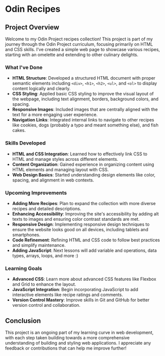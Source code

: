 # Odin Recipes

## Project Overview

Welcome to my Odin Project recipes collection! This project is part of my journey through the Odin Project curriculum, focusing primarily on HTML and CSS skills. I've created a simple web page to showcase various recipes, starting with an omelette and extending to other culinary delights.

### What I've Done

- **HTML Structure**: Developed a structured HTML document with proper semantic elements including `<div>`, `<h1>`, `<h2>`, `<ul>`, and `<ol>` to display content logically and clearly.
- **CSS Styling**: Applied basic CSS styling to improve the visual layout of the webpage, including text alignment, borders, background colors, and spacing.
- **Responsive Images**: Included images that are centrally aligned with the text for a more engaging user experience.
- **Navigation Links**: Integrated internal links to navigate to other recipes like cookies, dogs (probably a typo and meant something else), and fish cakes.

### Skills Developed

- **HTML and CSS Integration**: Learned how to effectively link CSS to HTML and manage styles across different elements.
- **Content Organization**: Gained experience in organizing content using HTML elements and managing layout with CSS.
- **Web Design Basics**: Started understanding design elements like color, spacing, and alignment in web contexts.

### Upcoming Improvements

- **Adding More Recipes**: Plan to expand the collection with more diverse recipes and detailed descriptions.
- **Enhancing Accessibility**: Improving the site's accessibility by adding alt texts to images and ensuring color contrast standards are met.
- **Responsive Design**: Implementing responsive design techniques to ensure the website looks good on all devices, including tablets and smartphones.
- **Code Refinement**: Refining HTML and CSS code to follow best practices and simplify maintenance.
- **Adding JavaScript**: Next lessons will add variable and operations, data types, arrays, loops, and more :)

### Learning Goals

- **Advanced CSS**: Learn more about advanced CSS features like Flexbox and Grid to enhance the layout.
- **JavaScript Integration**: Begin incorporating JavaScript to add interactive elements like recipe ratings and comments.
- **Version Control Mastery**: Improve skills in Git and GitHub for better version control and collaboration.

## Conclusion

This project is an ongoing part of my learning curve in web development, with each step taken building towards a more comprehensive understanding of building and styling web applications. I appreciate any feedback or contributions that can help me improve further!

